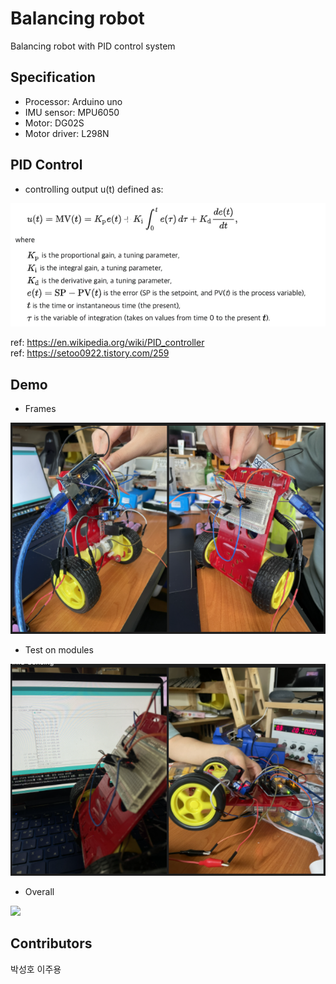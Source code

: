# Balancing robot
 Balancing robot with PID control system

## Specification
- Processor: Arduino uno     
- IMU sensor: MPU6050     
- Motor: DG02S
- Motor driver: L298N     

## PID Control
- controlling output u(t) defined as:
<img src="./img/pid.png" width="600"/>

ref: https://en.wikipedia.org/wiki/PID_controller     
ref: https://setoo0922.tistory.com/259

## Demo
- Frames    
<img src="./img/frame.png" width="600"/> 

- Test on modules
<img src="./img/test.png" width="600"/>

- Overall    
<img src="./img/working.gif" width="300"/>
    

## Contributors
박성호 이주용